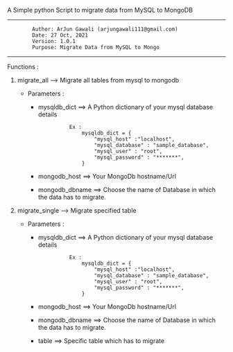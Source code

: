 A Simple python Script to migrate data from MySQL to MongoDB 

-------------------------------------------------------------------------
            Author: ArJun Gawali (arjungawali111@gmail.com)
            Date: 27 Oct, 2021
            Version: 1.0.1
            Purpose: Migrate Data from MySQL to Mongo
-------------------------------------------------------------------------

Functions :

1. migrate_all  --> Migrate all tables from mysql to mongodb 
    - Parameters : 
        - mysqldb_dict ==> A Python dictionary of your mysql database details 
                       
                        Ex : 
                            mysqldb_dict = {
                                "mysql_host" :"localhost",
                                "mysql_database" : "sample_database",
                                "mysql_user" : "root",
                                "mysql_password" : "*******",
                            }

        - mongodb_host ==> Your MongoDb hostname/Url
        - mongodb_dbname ==> Choose the name of Database in which the data has to migrate.

2. migrate_single  --> Migrate specified table 

    - Parameters : 
        - mysqldb_dict ==> A Python dictionary of your mysql database details 
        
                        Ex : 
                            mysqldb_dict = {
                                "mysql_host" :"localhost",
                                "mysql_database" : "sample_database",
                                "mysql_user" : "root",
                                "mysql_password" : "*******",
                            }

        - mongodb_host ==> Your MongoDb hostname/Url 
        - mongodb_dbname ==> Choose the name of Database in which the data has to migrate.
        - table ==> Specific table which has to migrate 
        
